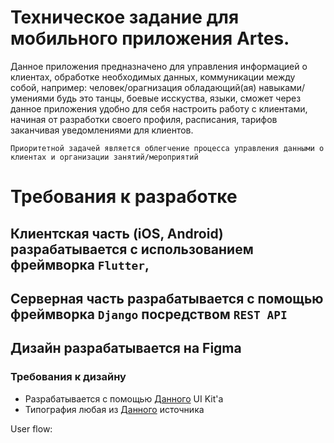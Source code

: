 # Техническое задание для мобильного приложения Artes.

Данное приложения предназначено для управления информацией о клиентах, обработке необходимых данных, коммуникации между собой, например: человек/орагнизация обладающий(ая) навыками/умениями будь это танцы, боевые исскуства, языки, сможет через данное приложения удобно для себя настроить работу с клиентами, начиная от разработки своего профиля, расписания, тарифов заканчивая уведомлениями для клиентов. 
    
`Приоритетной задачей является облегчение процесса управления данными о клиентах и организации занятий/мероприятий`

# Требования к разработке

## Клиентская часть (iOS, Android) разрабатывается с использованием фреймворка `Flutter`, 
## Серверная часть разрабатывается с помощью фреймворка `Django` посредством `REST API`
## Дизайн разрабатывается на Figma

### Требования к дизайну 

- Разрабатывается с помощью  [Данного](https://www.figma.com/design/KjWQSbs3lSmefAWJFgfdNm/Material-3-Design-Kit-(Community)?node-id=11-1833&t=pQMT7JQu765AACfi-0) UI Kit'а
- Типография любая из [Данного](https://fonts.google.com/) источника

User flow:
